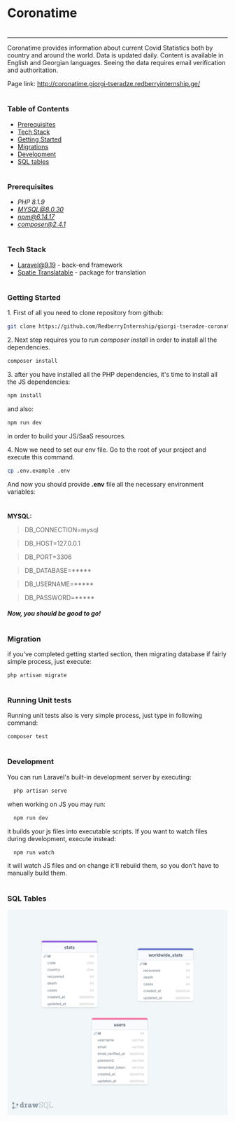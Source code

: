 
<div style="display:flex; align-items: center">
  <h1 style="position:relative; top: -6px" >Coronatime</h1>
</div>

---
Coronatime provides information about current Covid Statistics both by country and around the world. Data is updated daily. Content is available in English and Georgian languages. Seeing the data requires email verification and authoritation.

Page link: http://coronatime.giorgi-tseradze.redberryinternship.ge/

#
### Table of Contents
* [Prerequisites](#prerequisites)
* [Tech Stack](#tech-stack)
* [Getting Started](#getting-started)
* [Migrations](#migration)
* [Development](#development)
* [SQL tables](#SQL-tables)

#
### Prerequisites

* *PHP 8.1.9*
* *MYSQL@8.0.30*
* *npm@6.14.17*
* *composer@2.4.1*


#
### Tech Stack

* [Laravel@9.19](https://laravel.com/docs/9.x) - back-end framework
* [Spatie Translatable](https://github.com/spatie/laravel-translatable) - package for translation

#
### Getting Started
1\. First of all you need to clone repository from github:
```sh
git clone https://github.com/RedberryInternship/giorgi-tseradze-coronatime.git
```

2\. Next step requires you to run *composer install* in order to install all the dependencies.
```sh
composer install
```

3\. after you have installed all the PHP dependencies, it's time to install all the JS dependencies:
```sh
npm install
```

and also:
```sh
npm run dev
```
in order to build your JS/SaaS resources.

4\. Now we need to set our env file. Go to the root of your project and execute this command.
```sh
cp .env.example .env
```
And now you should provide **.env** file all the necessary environment variables:

#
**MYSQL:**
>DB_CONNECTION=mysql

>DB_HOST=127.0.0.1

>DB_PORT=3306

>DB_DATABASE=*****

>DB_USERNAME=*****

>DB_PASSWORD=*****


##### Now, you should be good to go!


#
### Migration
if you've completed getting started section, then migrating database if fairly simple process, just execute:
```sh
php artisan migrate
```

#
### Running Unit tests
Running unit tests also is very simple process, just type in following command:

```sh
composer test
```

#
### Development

You can run Laravel's built-in development server by executing:

```sh
  php artisan serve
```

when working on JS you may run:

```sh
  npm run dev
```
it builds your js files into executable scripts.
If you want to watch files during development, execute instead:

```sh
  npm run watch
```
it will watch JS files and on change it'll rebuild them, so you don't have to manually build them.



#
### SQL Tables
![SQL tables](./readme/assets/coronatime-drawsql.png) 